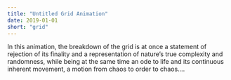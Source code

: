 ```yaml
---
title: "Untitled Grid Animation"
date: 2019-01-01
short: "grid"
---
```

In this animation, the breakdown of the grid is at once a statement of rejection of its finality and a representation of nature’s true complexity and randomness, while being at the same time an ode to life and its continuous inherent movement, a motion from chaos to order to chaos….